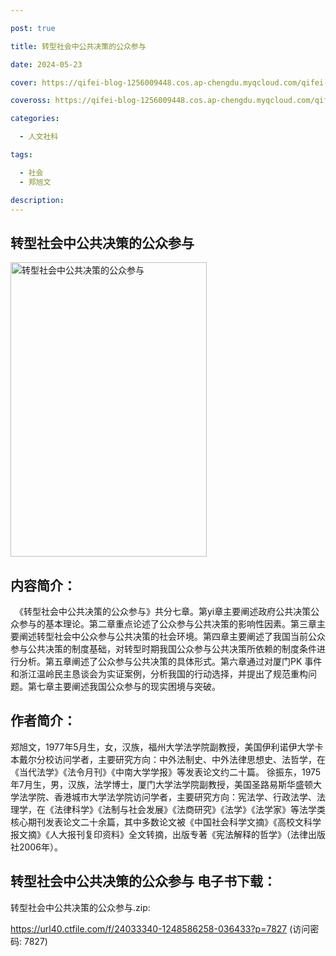 ```yaml
---

post: true

title: 转型社会中公共决策的公众参与

date: 2024-05-23

cover: https://qifei-blog-1256009448.cos.ap-chengdu.myqcloud.com/qifei-blog/6636eef60ea9cb1403e3a7b5.jpg

coveross: https://qifei-blog-1256009448.cos.ap-chengdu.myqcloud.com/qifei-blog/6636eef60ea9cb1403e3a7b5.jpg

categories:

  - 人文社科

tags:

  - 社会
  - 郑旭文

description:
---
```


##  转型社会中公共决策的公众参与

<img alt="转型社会中公共决策的公众参与 " class="aligncenter loading" data-was-processed="true" decoding="async" fetchpriority="high" height="471" src="https://qifei-blog-1256009448.cos.ap-chengdu.myqcloud.com/qifei-blog/6636eef60ea9cb1403e3a7b5.jpg  " style="cursor: zoom-in;" width="314"/>

## 内容简介：

　《转型社会中公共决策的公众参与》共分七章。第yi章主要阐述政府公共决策公众参与的基本理论。第二章重点论述了公众参与公共决策的影响性因素。第三章主要阐述转型社会中公众参与公共决策的社会环境。第四章主要阐述了我国当前公众参与公共决策的制度基础，对转型时期我国公众参与公共决策所依赖的制度条件进行分析。第五章阐述了公众参与公共决策的具体形式。第六章通过对厦门PK 事件和浙江温岭民主恳谈会为实证案例，分析我国的行动选择，并提出了规范重构问题。第七章主要阐述我国公众参与的现实困境与突破。

## 作者简介：

郑旭文，1977年5月生，女，汉族，福州大学法学院副教授，美国伊利诺伊大学卡本戴尔分校访问学者，主要研究方向：中外法制史、中外法律思想史、法哲学，在《当代法学》《法令月刊》《中南大学学报》等发表论文约二十篇。 徐振东，1975年7月生，男，汉族，法学博士，厦门大学法学院副教授，美国圣路易斯华盛顿大学法学院、香港城市大学法学院访问学者，主要研究方向：宪法学、行政法学、法理学，在《法律科学》《法制与社会发展》《法商研究》《法学》《法学家》等法学类核心期刊发表论文二十余篇，其中多数论文被《中国社会科学文摘》《高校文科学报文摘》《人大报刊复印资料》全文转摘，出版专著《宪法解释的哲学》（法律出版社2006年）。

## 转型社会中公共决策的公众参与 电子书下载：
转型社会中公共决策的公众参与.zip: 

https://url40.ctfile.com/f/24033340-1248586258-036433?p=7827 (访问密码: 7827)
